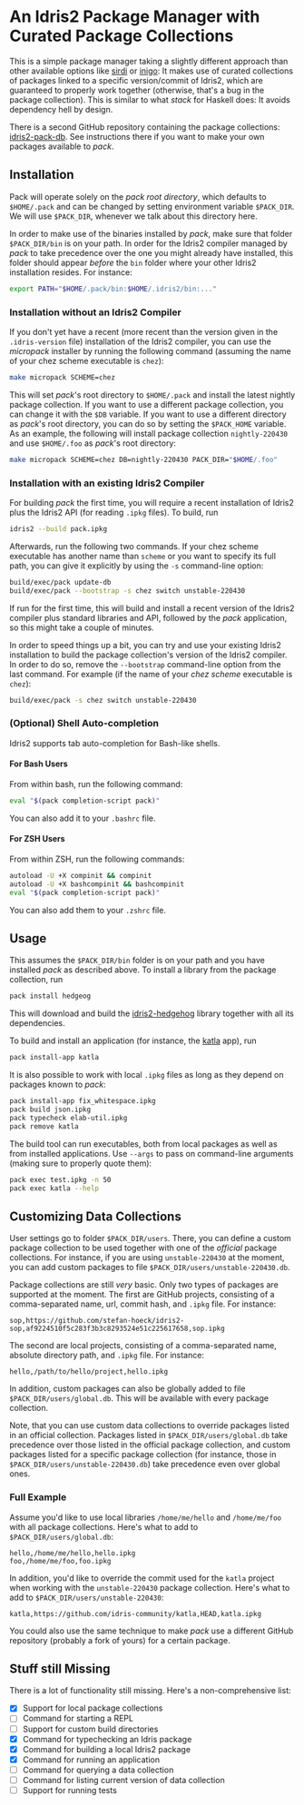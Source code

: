 # An Idris2 Package Manager with Curated Package Collections

This is a simple package manager taking a slightly different
approach than other available options like
[sirdi](https://github.com/eayus/sirdi) or
[inigo](https://github.com/idris-community/inigo): It makes use
of curated collections of packages linked to a specific version/commit
of Idris2, which are guaranteed to properly work together (otherwise,
that's a bug in the package collection). This is similar to what
*stack* for Haskell does: It avoids dependency hell by design.

There is a second GitHub repository containing the package collections:
[idris2-pack-db](https://github.com/stefan-hoeck/idris2-pack-db).
See instructions there if you want to make your own packages
available to *pack*.

## Installation

Pack will operate solely on the *pack root directory*,
which defaults to `$HOME/.pack` and can be changed by
setting environment variable `$PACK_DIR`. We will use
`$PACK_DIR`, whenever we talk about this directory here.

In order to make use of the binaries installed by *pack*,
make sure that folder `$PACK_DIR/bin` is
on your path. In order for the Idris2 compiler managed by
*pack* to take precedence over the one you might already
have installed, this folder should appear *before* the
`bin` folder where your other Idris2 installation resides.
For instance:

```sh
export PATH="$HOME/.pack/bin:$HOME/.idris2/bin:..."
```

### Installation without an Idris2 Compiler

If you don't yet have a recent (more recent than
the version given in the `.idris-version` file) installation
of the Idris2 compiler, you can use the *micropack* installer
by running the following command (assuming the name
of your chez scheme executable is `chez`):

```sh
make micropack SCHEME=chez
```

This will set *pack*'s root directory to `$HOME/.pack`
and install the latest nightly package collection. If
you want to use a different package collection, you
can change it with the `$DB` variable. If you want to
use a different directory as *pack*'s root directory,
you can do so by setting the `$PACK_HOME` variable. As an
example, the following will install package collection
`nightly-220430` and use `$HOME/.foo` as *pack*'s root
directory:

```sh
make micropack SCHEME=chez DB=nightly-220430 PACK_DIR="$HOME/.foo"
```

### Installation with an existing Idris2 Compiler

For building *pack* the first time, you will require a recent
installation of Idris2 plus the Idris2 API
(for reading `.ipkg` files). To build, run

```sh
idris2 --build pack.ipkg
```

Afterwards, run the following two commands. If your chez scheme
executable has another name than `scheme` or you want to specify
its full path, you can give it explicitly by using the `-s`
command-line option:

```sh
build/exec/pack update-db
build/exec/pack --bootstrap -s chez switch unstable-220430
```

If run for the first time, this will build and install a recent
version of the Idris2 compiler plus standard libraries and API,
followed by the *pack* application, so this might take a couple of
minutes.

In order to speed things up a bit, you can try and use your existing
Idris2 installation to build the package collection's version of
the Idris2 compiler. In order to do so, remove the `--bootstrap`
command-line option from the last command. For example (if the name
of your *chez scheme* executable is `chez`):

```sh
build/exec/pack -s chez switch unstable-220430
```

### (Optional) Shell Auto-completion

Idris2 supports tab auto-completion for Bash-like shells.

#### For Bash Users

From within bash, run the following command:

```sh
eval "$(pack completion-script pack)"
```

You can also add it to your `.bashrc` file.

#### For ZSH Users

From within ZSH, run the following commands:

```sh
autoload -U +X compinit && compinit
autoload -U +X bashcompinit && bashcompinit
eval "$(pack completion-script pack)"
```

You can also add them to your `.zshrc` file.

## Usage

This assumes the `$PACK_DIR/bin` folder
is on your path and you have installed
*pack* as described above. To install a library from the
package collection, run

```sh
pack install hedgeog
```

This will download and build the
[idris2-hedgehog](https://github.com/stefan-hoeck/idris2-hedgehog)
library together with all its dependencies.

To build and install an application (for instance, the
[katla](https://github.com/idris-community/katla) app),
run

```sh
pack install-app katla
```

It is also possible to work with local `.ipkg` files as long
as they depend on packages known to *pack*:

```sh
pack install-app fix_whitespace.ipkg
pack build json.ipkg
pack typecheck elab-util.ipkg
pack remove katla
```

The build tool can run executables, both from local
packages as well as from installed applications.
Use `--args` to pass on command-line arguments (making sure
to properly quote them):

```sh
pack exec test.ipkg -n 50
pack exec katla --help
```

## Customizing Data Collections

User settings go to folder `$PACK_DIR/users`. There, you
can define a custom package collection to be used together
with one of the *official* package collections. For instance,
if you are using `unstable-220430` at the moment, you can
add custom packages to file `$PACK_DIR/users/unstable-220430.db`.

Package collections are still *very* basic. Only two types of
packages are supported at the moment. The first
are GitHub projects, consisting
of a comma-separated name, url, commit hash, and `.ipkg` file.
For instance:

```csv
sop,https://github.com/stefan-hoeck/idris2-sop,af9224510f5c283f3b3c8293524e51c225617658,sop.ipkg
```

The second are local projects, consisting of a comma-separated
name, absolute directory path, and `.ipkg` file. For instance:

```csv
hello,/path/to/hello/project,hello.ipkg
```

In addition, custom packages can also be globally added
to file `$PACK_DIR/users/global.db`. This will be available
with every package collection.

Note, that you can use custom data collections to override
packages listed in an official collection. Packages listed
in `$PACK_DIR/users/global.db` take precedence over those
listed in the official package collection, and custom packages
listed for a specific package collection (for instance, those
in `$PACK_DIR/users/unstable-220430.db`) take precedence
even over global ones.

### Full Example

Assume you'd like to use local libraries `/home/me/hello` and
`/home/me/foo` with all package collections. Here's what
to add to `$PACK_DIR/users/global.db`:

```csv
hello,/home/me/hello,hello.ipkg
foo,/home/me/foo,foo.ipkg
```

In addition, you'd like to override the commit used for the
`katla` project when working with the `unstable-220430`
package collection. Here's what to add to
`$PACK_DIR/users/unstable-220430`:

```csv
katla,https://github.com/idris-community/katla,HEAD,katla.ipkg
```

You could also use the same technique to make *pack* use
a different GitHub repository (probably a fork of yours) for a
certain package.

## Stuff still Missing

There is a lot of functionality still missing. Here's a
non-comprehensive list:

- [x] Support for local package collections
- [ ] Command for starting a REPL
- [ ] Support for custom build directories
- [x] Command for typechecking an Idris package
- [x] Command for building a local Idris2 package
- [x] Command for running an application
- [ ] Command for querying a data collection
- [ ] Command for listing current version of data collection
- [ ] Support for running tests

